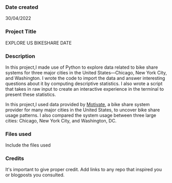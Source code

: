 

### Date created
30/04/2022

### Project Title
EXPLORE US BIKESHARE DATE

### Description
In this project,I made use of Python to explore data related to bike share systems for three major cities in the United States—Chicago, New York City, and Washington. I wrote the code to import the data and answer interesting questions about it by computing descriptive statistics. I also wrote a script that takes in raw input to create an interactive experience in the terminal to present these statistics.

In this project,I used data provided by [Motivate](https://www.motivateco.com/), a bike share system provider for many major cities in the United States, to uncover bike share usage patterns. I also compared the system usage between three large cities: Chicago, New York City, and Washington, DC.

### Files used
Include the files used

### Credits
It's important to give proper credit. Add links to any repo that inspired you or blogposts you consulted.

